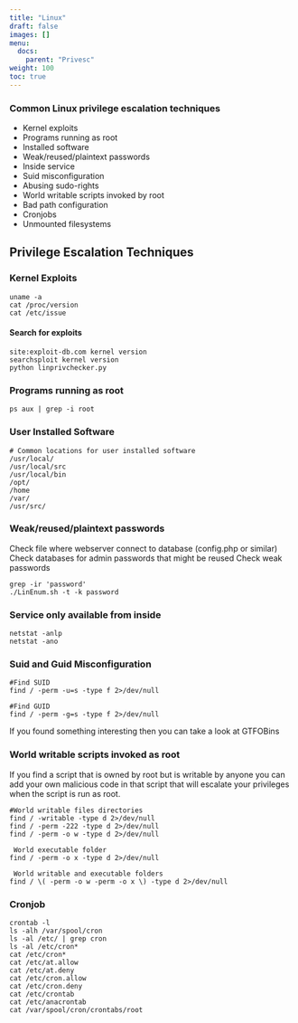 ```yaml
---
title: "Linux"
draft: false
images: []
menu:
  docs:
    parent: "Privesc"
weight: 100
toc: true
---
```


### Common Linux privilege escalation techniques
* Kernel exploits
* Programs running as root
* Installed software
* Weak/reused/plaintext passwords
* Inside service
* Suid misconfiguration
* Abusing sudo-rights
* World writable scripts invoked by root
* Bad path configuration
* Cronjobs
* Unmounted filesystems

## Privilege Escalation Techniques
### Kernel Exploits
```
uname -a
cat /proc/version
cat /etc/issue
```
#### Search for exploits
```
site:exploit-db.com kernel version
searchsploit kernel version
python linprivchecker.py 
```
### Programs running as root
```
ps aux | grep -i root
```
### User Installed Software
```
# Common locations for user installed software
/usr/local/
/usr/local/src
/usr/local/bin
/opt/
/home
/var/
/usr/src/
```
### Weak/reused/plaintext passwords
Check file where webserver connect to database (config.php or similar)
Check databases for admin passwords that might be reused
Check weak passwords
```
grep -ir 'password'
./LinEnum.sh -t -k password
```
### Service only available from inside
```
netstat -anlp
netstat -ano
```
### Suid and Guid Misconfiguration
```
#Find SUID
find / -perm -u=s -type f 2>/dev/null

#Find GUID
find / -perm -g=s -type f 2>/dev/null
```
If you found something interesting then you can take a look at GTFOBins
### World writable scripts invoked as root
If you find a script that is owned by root but is writable by anyone you can add your own malicious code in that script that will escalate your privileges when the script is run as root.
```
#World writable files directories
find / -writable -type d 2>/dev/null
find / -perm -222 -type d 2>/dev/null
find / -perm -o w -type d 2>/dev/null

 World executable folder
find / -perm -o x -type d 2>/dev/null

 World writable and executable folders
find / \( -perm -o w -perm -o x \) -type d 2>/dev/null
```
### Cronjob
```
crontab -l
ls -alh /var/spool/cron
ls -al /etc/ | grep cron
ls -al /etc/cron*
cat /etc/cron*
cat /etc/at.allow
cat /etc/at.deny
cat /etc/cron.allow
cat /etc/cron.deny
cat /etc/crontab
cat /etc/anacrontab
cat /var/spool/cron/crontabs/root
```